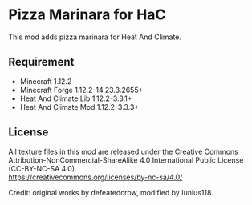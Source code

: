# Pizza Marinara for HaC

This mod adds pizza marinara for Heat And Climate.

## Requirement

- Minecraft 1.12.2
- Minecraft Forge 1.12.2-14.23.3.2655+
- Heat And Climate Lib 1.12.2-3.3.1+
- Heat And Climate Mod 1.12.2-3.3.3+

## License

All texture files in this mod are released under the Creative Commons Attribution-NonCommercial-ShareAlike 4.0 International Public License (CC-BY-NC-SA 4.0).  
<https://creativecommons.org/licenses/by-nc-sa/4.0/>

Credit: original works by defeatedcrow, modified by Iunius118.
